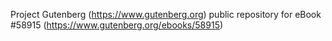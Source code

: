 Project Gutenberg (https://www.gutenberg.org) public repository for
eBook #58915 (https://www.gutenberg.org/ebooks/58915)
